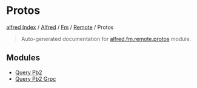 # Protos

[alfred Index](../../../../README.md#alfred-index) /
[Alfred](../../../index.md#alfred) /
[Fm](../../index.md#fm) /
[Remote](../index.md#remote) /
Protos

> Auto-generated documentation for [alfred.fm.remote.protos](https://github.com/BatsResearch/alfred/blob/main/alfred/fm/remote/protos/__init__.py) module.

## Modules

- [Query Pb2](./query_pb2.md)
- [Query Pb2 Grpc](./query_pb2_grpc.md)
